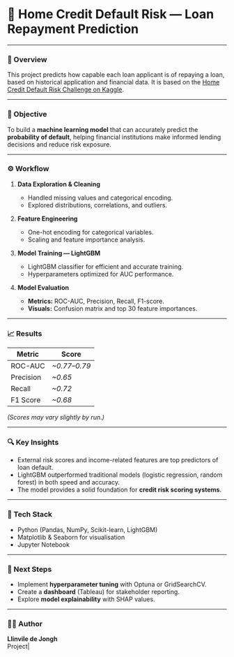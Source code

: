 # 🏦 Home Credit Default Risk — Loan Repayment Prediction

---

### 📘 Overview
This project predicts how capable each loan applicant is of repaying a loan, based on historical application and financial data.   It is based on the [Home Credit Default Risk Challenge on Kaggle](https://www.kaggle.com/c/home-credit-default-risk).

----

### 🎯 Objective
To build a **machine learning model** that can accurately predict the **probability of default**, helping financial institutions make informed lending decisions and reduce risk exposure.

----

### ⚙️ Workflow
1. **Data Exploration & Cleaning**
   - Handled missing values and categorical encoding.
   - Explored distributions, correlations, and outliers.

2. **Feature Engineering**
   - One-hot encoding for categorical variables.
   - Scaling and feature importance analysis.

3. **Model Training — LightGBM**
   - LightGBM classifier for efficient and accurate training.
   - Hyperparameters optimized for AUC performance.

4. **Model Evaluation**
   - **Metrics:** ROC-AUC, Precision, Recall, F1-score.
   - **Visuals:** Confusion matrix and top 30 feature importances.

---

### 📈 Results
| Metric | Score |
|---------|-------|
| ROC-AUC | *~0.77–0.79* |
| Precision | *~0.65* |
| Recall | *~0.72* |
| F1 Score | *~0.68* |

*(Scores may vary slightly by run.)*

---

### 🔍 Key Insights
- External risk scores and income-related features are top predictors of loan default.
- LightGBM outperformed traditional models (logistic regression, random forest) in both speed and accuracy.
- The model provides a solid foundation for **credit risk scoring systems**.

---

### 🧠 Tech Stack
- Python (Pandas, NumPy, Scikit-learn, LightGBM)
- Matplotlib & Seaborn for visualisation
- Jupyter Notebook

---

### 🚀 Next Steps
- Implement **hyperparameter tuning** with Optuna or GridSearchCV.
- Create a **dashboard** (Tableau) for stakeholder reporting.
- Explore **model explainability** with SHAP values.

---

### 🧑‍💻 Author
**Llinvile de Jongh**  
Project| 
